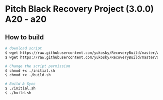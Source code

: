 # Pitch Black Recovery Project (3.0.0) A20 - a20

## How to build

```bash
# download script
$ wget https://raw.githubusercontent.com/yukosky/RecoveryBuild/master/a20/PBRP-9.0/initial.sh
$ wget https://raw.githubusercontent.com/yukosky/RecoveryBuild/master/a20/PBRP-9.0/build.sh

# Change the script permission
$ chmod +x ./initial.sh
$ chmod +x ./build.sh

# Build & Sync
$ ./initial.sh
$ ./build.sh

